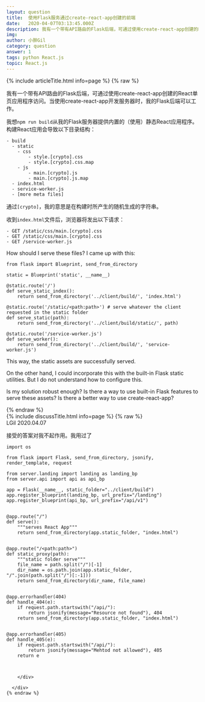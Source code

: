 ```yaml
---
layout: question
title:  使用Flask服务通过create-react-app创建的前端
date:   2020-04-07T03:13:45.000Z
description: 我有一个带有API路由的Flask后端，可通过使用create-react-app创建的React单页应用程序访问。当使用create-react-app...
img: 
author: 小胖Gil
category: question
answer: 1
tags: python React.js
topic: React.js
---
```

<div class="article-root">
  <div class="article">
    {% include articleTitle.html info=page %}
    {% raw %}
    <div class="article-content"><p><font style="vertical-align: inherit;"><font style="vertical-align: inherit;">我有一个带有API路由的Flask后端，可通过使用create-react-app创建的React单页应用程序访问。</font><font style="vertical-align: inherit;">当使用create-react-app开发服务器时，我的Flask后端可以工作。</font></font></p>

<p><font style="vertical-align: inherit;"><font style="vertical-align: inherit;">我想</font></font><code>npm run build</code><font style="vertical-align: inherit;"><font style="vertical-align: inherit;">从我的Flask服务器</font><font style="vertical-align: inherit;">提供内置的（使用</font><font style="vertical-align: inherit;">）静态React应用程序。</font><font style="vertical-align: inherit;">构建React应用会导致以下目录结构：</font></font></p>

<pre><code>- build<font></font>
  - static<font></font>
    - css<font></font>
        - style.[crypto].css<font></font>
        - style.[crypto].css.map<font></font>
    - js<font></font>
        - main.[crypto].js<font></font>
        - main.[crypto].js.map<font></font>
  - index.html<font></font>
  - service-worker.js<font></font>
  - [more meta files]<font></font>
</code></pre>

<p><font style="vertical-align: inherit;"><font style="vertical-align: inherit;">通过</font></font><code>[crypto]</code><font style="vertical-align: inherit;"><font style="vertical-align: inherit;">，我的意思是在构建时所产生的随机生成的字符串。</font></font></p>

<p><font style="vertical-align: inherit;"><font style="vertical-align: inherit;">收到</font></font><code>index.html</code><font style="vertical-align: inherit;"><font style="vertical-align: inherit;">文件后，浏览器将发出以下请求：</font></font></p>

<pre><code>- GET /static/css/main.[crypto].css<font></font>
- GET /static/css/main.[crypto].css<font></font>
- GET /service-worker.js<font></font>
</code></pre>

<p>How should I serve these files? I came up with this:</p>

<pre><code>from flask import Blueprint, send_from_directory<font></font>
<font></font>
static = Blueprint('static', __name__)<font></font>
<font></font>
@static.route('/')<font></font>
def serve_static_index():<font></font>
    return send_from_directory('../client/build/', 'index.html')<font></font>
<font></font>
@static.route('/static/&lt;path:path&gt;') # serve whatever the client requested in the static folder<font></font>
def serve_static(path):<font></font>
    return send_from_directory('../client/build/static/', path)<font></font>
<font></font>
@static.route('/service-worker.js')<font></font>
def serve_worker():<font></font>
    return send_from_directory('../client/build/', 'service-worker.js')<font></font>
</code></pre>

<p>This way, the static assets are successfully served.</p>

<p>On the other hand, I could incorporate this with the built-in Flask static utilities. But I do not understand how to configure this. </p>

<p>Is my solution robust enough? Is there a way to use built-in Flask features to serve these assets? Is there a better way to use create-react-app?</p></div>
    {% endraw %}
  </div>

  <div class="discuss-wrapper">
    {% include discussTitle.html info=page %}
    {% raw %}
    <div class="discuss-item">
        <div class="discuss-parent">
          <div class="discuss-meta">
            <span class="discuss-user">LGil</span>
            <span class="discuss-time">2020.04.07</span>
          </div>
          <div class="discuss-comment"><p><font style="vertical-align: inherit;"><font style="vertical-align: inherit;">接受的答案对我不起作用。</font><font style="vertical-align: inherit;">我用过了</font></font></p>

<pre class="lang-py prettyprint-override"><code>import os<font></font>
<font></font>
from flask import Flask, send_from_directory, jsonify, render_template, request<font></font>
<font></font>
from server.landing import landing as landing_bp<font></font>
from server.api import api as api_bp<font></font>
<font></font>
app = Flask(__name__, static_folder="../client/build")<font></font>
app.register_blueprint(landing_bp, url_prefix="/landing")<font></font>
app.register_blueprint(api_bp, url_prefix="/api/v1")<font></font>
<font></font>
<font></font>
@app.route("/")<font></font>
def serve():<font></font>
    """serves React App"""<font></font>
    return send_from_directory(app.static_folder, "index.html")<font></font>
<font></font>
<font></font>
@app.route("/&lt;path:path&gt;")<font></font>
def static_proxy(path):<font></font>
    """static folder serve"""<font></font>
    file_name = path.split("/")[-1]<font></font>
    dir_name = os.path.join(app.static_folder, "/".join(path.split("/")[:-1]))<font></font>
    return send_from_directory(dir_name, file_name)<font></font>
<font></font>
<font></font>
@app.errorhandler(404)<font></font>
def handle_404(e):<font></font>
    if request.path.startswith("/api/"):<font></font>
        return jsonify(message="Resource not found"), 404<font></font>
    return send_from_directory(app.static_folder, "index.html")<font></font>
<font></font>
<font></font>
@app.errorhandler(405)<font></font>
def handle_405(e):<font></font>
    if request.path.startswith("/api/"):<font></font>
        return jsonify(message="Mehtod not allowed"), 405<font></font>
    return e<font></font>
<font></font>
<font></font>
</code></pre></div>
        </div>
        
      </div>
    {% endraw %}
  </div>
<div>
